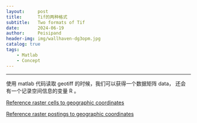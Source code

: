 ```yaml
---
layout:     post
title:      Tif的两种格式
subtitle:   Two formats of Tif
date:       2024-06-19
author:     Peisipand
header-img: img/wallhaven-dg3opm.jpg
catalog: true
tags:
    - Matlab
    - Concept
---
```



---

使用 matlab 代码读取 geotiff 的时候，我们可以获得一个数据矩阵 data， 还会有一个记录空间信息的变量 R 。

[Reference raster cells to geographic coordinates](https://ww2.mathworks.cn/help/map/ref/map.rasterref.geographiccellsreference.html)

[Reference raster postings to geographic coordinates](https://ww2.mathworks.cn/help/map/ref/map.rasterref.geographicpostingsreference.html)



